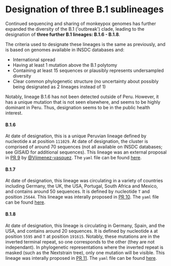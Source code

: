 # Designation of three B.1 sublineages


Continued sequencing and sharing of monkeypox genomes has further expanded the diversity of the B.1 ('outbreak') clade, leading to the designation of **three further B.1 lineages: B.1.6 - B.1.8**.

The criteria used to designate these lineages is the same as previously, and is based on genomes available in INSDC databases and:
- International spread
- Having at least 1 mutation above the B.1 polytomy
- Containing at least 15 sequences or plausibly represents undersampled diversity
- Clear common phylogenetic structure (no uncertainty about possibly being designated as 2 lineages instead of 1)

Notably, lineage B.1.6 has not been detected outside of Peru. However, it has a unique mutation that is not seen elsewhere, and seems to be highly dominant in Peru. Thus, designation seems to be in the public health interest.

#### B.1.6

At date of designation, this is a unique Peruvian lineage defined by nucleotide `A` at position `111029`. At date of designation, the cluster is comprised of around 70 sequences (not all available on INSDC databases; see GISAID for additional sequences).
This lineage was an external proposal in [PR 9](https://github.com/mpxv-lineages/lineage-designation/issues/9) by [@Vjimenez-vasquez](https://github.com/Vjimenez-vasquez).
The `yaml` file can be found [here](../lienages/B.1.6.yml).

#### B.1.7

At date of designation, this lineage was circulating in a variety of countries including Germany, the UK, the USA, Portugal, South Africa and Mexico, and contains around 50 sequences. It is defined by nucleotide `T` and position `25644`.
This lineage was interally proposed in [PR 10](https://github.com/mpxv-lineages/lineage-designation/issues/10).
The `yaml` file can be found [here](../lienages/B.1.7.yml).

#### B.1.8

At date of designation, this lineage is circulating in Germany, Spain, and the USA, and contains around 20 sequences. It is defined by nucleotide `A` at position `5595` and `T` at position `191615`. Notably, these mutations are in the inverted terminal repeat, so one corresponds to the other (they are not independant). In phylogenetic representations where the inverted repeat is masked (such as the Nextstrain tree), only one mutation will be visible.
This lineage was interally proposed in [PR 11](https://github.com/mpxv-lineages/lineage-designation/issues/11).
The `yaml` file can be found [here](../lienages/B.1.8.yml).